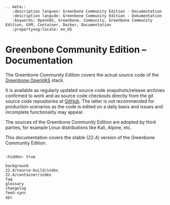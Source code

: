 ```{eval-rst}
.. meta::
   :description lang=en: Greenbone Community Edition - Documentation
   :description lang=de: Greenbone Community Edition - Dokumentation
   :keywords: OpenVAS, Greenbone, Community, Greenbone Community Edition, GVM, Container, Docker, Documentation
   :property=og:locale: en_US
```

# Greenbone Community Edition – Documentation

The Greenbone Community Edition covers the actual source code of the [Greenbone
OpenVAS](https://www.openvas.org/) stack.

It is available as regularly updated source code snapshots/release archives
confirmed to work and as source code checkouts directly from the git source code
repositories at [GitHub](https://github.com/greenbone/). The latter is not
recommended for production scenarios as the code is edited on a daily basis and
issues and incomplete functionality may appear.

The sources of the Greenbone Community Edition are adopted by third parties, for
example Linux distributions like Kali, Alpine, etc.

This documentation covers the stable (22.4) version of the Greenbone Community
Edition.

```{image} _static/greenbone-banner.png
```

```{toctree}
:hidden: true

background
22.4/source-build/index
22.4/container/index
faq
glossary
changelog
feed-sync
api
```
